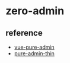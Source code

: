 # zero-admin

## reference

- [vue-pure-admin](https://github.com/pure-admin/vue-pure-admin)
- [pure-admin-thin](https://github.com/pure-admin/pure-admin-thin)

